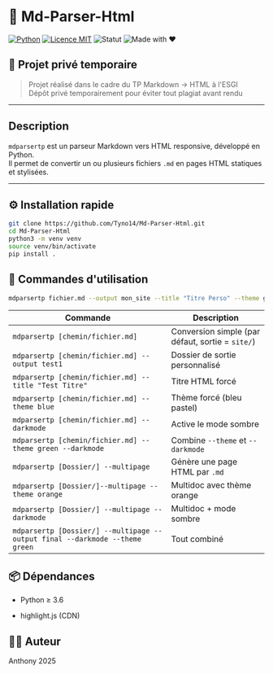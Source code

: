 # 📝 Md-Parser-Html

[![Python](https://img.shields.io/badge/Python-3.6%2B-blue.svg)](https://www.python.org/)
[![Licence MIT](https://img.shields.io/badge/Licence-MIT-green.svg)](LICENSE)
![Statut](https://img.shields.io/badge/statut-Inactif-brightgreen.svg)
![Made with ❤️](https://img.shields.io/badge/Made%20with-%E2%9D%A4-red)

## 🔐 Projet privé temporaire

> Projet réalisé dans le cadre du TP Markdown → HTML à l'ESGI  
> Dépôt privé temporairement pour éviter tout plagiat avant rendu

---

## Description

`mdparsertp` est un parseur Markdown vers HTML responsive, développé en Python.  
Il permet de convertir un ou plusieurs fichiers `.md` en pages HTML statiques et stylisées.

---

## ⚙️ Installation rapide

```bash
git clone https://github.com/Tyno14/Md-Parser-Html.git
cd Md-Parser-Html
python3 -m venv venv
source venv/bin/activate
pip install .
```

## 🧪 Commandes d'utilisation

```bash
mdparsertp fichier.md --output mon_site --title "Titre Perso" --theme green --darkmode
```

| Commande                                             | Description                                             |
|------------------------------------------------------|---------------------------------------------------------|
| `mdparsertp [chemin/fichier.md]`                              | Conversion simple (par défaut, sortie = `site/`)       |
| `mdparsertp [chemin/fichier.md] --output test1`               | Dossier de sortie personnalisé                         |
| `mdparsertp [chemin/fichier.md] --title "Test Titre"`         | Titre HTML forcé                                       |
| `mdparsertp [chemin/fichier.md] --theme blue`                 | Thème forcé (bleu pastel)                              |
| `mdparsertp [chemin/fichier.md] --darkmode`                   | Active le mode sombre                                  |
| `mdparsertp [chemin/fichier.md] --theme green --darkmode`     | Combine `--theme` et `--darkmode`                      |
| `mdparsertp [Dossier/] --multipage`                         | Génère une page HTML par `.md`                         |
| `mdparsertp [Dossier/]--multipage --theme orange`          | Multidoc avec thème orange                             |
| `mdparsertp [Dossier/] --multipage --darkmode`              | Multidoc + mode sombre                                 |
| `mdparsertp [Dossier/] --multipage --output final --darkmode --theme green` | Tout combiné |

## 📦 Dépendances

- Python ≥ 3.6

- highlight.js (CDN)

## 🧑‍💻 Auteur

Anthony 2025

